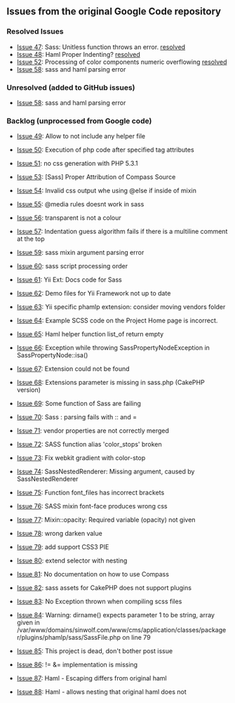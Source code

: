 ## Issues from the original Google Code repository

### Resolved Issues
* [Issue 47](http://code.google.com/p/phamlp/issues/detail?id=47):  Sass: Unitless function throws an error. [resolved](https://github.com/MarcWeber/phamlp/commit/aaeed17368f2fbc5b40716415e0a38f88c6b661a)
* [Issue 48](http://code.google.com/p/phamlp/issues/detail?id=48): Haml Proper Indenting? [resolved](https://github.com/MarcWeber/phamlp/commit/237b87f2b6f64bd5d6703790f9befa55a7226e6c)
* [Issue 52](http://code.google.com/p/phamlp/issues/detail?id=52): Processing of color components numeric overflowing [resolved](https://github.com/MarcWeber/phamlp/commit/79cc6a37f615a9cbe1dfe330bad11d5c94a4a081)
* [Issue 58](http://code.google.com/p/phamlp/issues/detail?id=58): sass and haml parsing error

### Unresolved (added to GitHub issues)
* [Issue 58](http://code.google.com/p/phamlp/issues/detail?id=58): sass and haml parsing error

### Backlog (unprocessed from Google code)
* [Issue 49](http://code.google.com/p/phamlp/issues/detail?id=49): Allow to not include any helper file
* [Issue 50](http://code.google.com/p/phamlp/issues/detail?id=50): Execution of php code after specified tag attributes
* [Issue 51](http://code.google.com/p/phamlp/issues/detail?id=51): no css generation with PHP 5.3.1
* [Issue 53](http://code.google.com/p/phamlp/issues/detail?id=53): [Sass] Proper Attribution of Compass Source
* [Issue 54](http://code.google.com/p/phamlp/issues/detail?id=54): Invalid css output whe using @else if inside of mixin
* [Issue 55](http://code.google.com/p/phamlp/issues/detail?id=55): @media rules doesnt work in sass
* [Issue 56](http://code.google.com/p/phamlp/issues/detail?id=56): transparent is not a colour
* [Issue 57](http://code.google.com/p/phamlp/issues/detail?id=57): Indentation guess algorithm fails if there is a multiline comment at the top

* [Issue 59](http://code.google.com/p/phamlp/issues/detail?id=59): sass mixin argument parsing error
* [Issue 60](http://code.google.com/p/phamlp/issues/detail?id=60): sass script processing order
* [Issue 61](http://code.google.com/p/phamlp/issues/detail?id=61): Yii Ext: Docs code for Sass
* [Issue 62](http://code.google.com/p/phamlp/issues/detail?id=62): Demo files for Yii Framework not up to date
* [Issue 63](http://code.google.com/p/phamlp/issues/detail?id=63): Yii specific phamlp extension: consider moving vendors folder
* [Issue 64](http://code.google.com/p/phamlp/issues/detail?id=64): Example SCSS code on the Project Home page is incorrect.
* [Issue 65](http://code.google.com/p/phamlp/issues/detail?id=65): Haml helper function list_of return empty
* [Issue 66](http://code.google.com/p/phamlp/issues/detail?id=66): Exception while throwing SassPropertyNodeException in SassPropertyNode::isa()
* [Issue 67](http://code.google.com/p/phamlp/issues/detail?id=67): Extension could not be found
* [Issue 68](http://code.google.com/p/phamlp/issues/detail?id=68): Extensions parameter is missing in sass.php (CakePHP version)
* [Issue 69](http://code.google.com/p/phamlp/issues/detail?id=69): Some function of Sass are failing
* [Issue 70](http://code.google.com/p/phamlp/issues/detail?id=70): Sass : parsing fails with :: and =
* [Issue 71](http://code.google.com/p/phamlp/issues/detail?id=71): vendor properties are not correctly merged
* [Issue 72](http://code.google.com/p/phamlp/issues/detail?id=72): SASS function alias 'color_stops' broken
* [Issue 73](http://code.google.com/p/phamlp/issues/detail?id=73): Fix webkit gradient with color-stop
* [Issue 74](http://code.google.com/p/phamlp/issues/detail?id=74): SassNestedRenderer: Missing argument, caused by SassNestedRenderer
* [Issue 75](http://code.google.com/p/phamlp/issues/detail?id=75): Function font_files has incorrect brackets
* [Issue 76](http://code.google.com/p/phamlp/issues/detail?id=76): SASS mixin font-face produces wrong css
* [Issue 77](http://code.google.com/p/phamlp/issues/detail?id=77): Mixin::opacity: Required variable (opacity) not given
* [Issue 78](http://code.google.com/p/phamlp/issues/detail?id=78): wrong darken value
* [Issue 79](http://code.google.com/p/phamlp/issues/detail?id=79): add support CSS3 PIE
* [Issue 80](http://code.google.com/p/phamlp/issues/detail?id=80): extend selector with nesting
* [Issue 81](http://code.google.com/p/phamlp/issues/detail?id=81): No documentation on how to use Compass
* [Issue 82](http://code.google.com/p/phamlp/issues/detail?id=82): sass assets for CakePHP does not support plugins
* [Issue 83](http://code.google.com/p/phamlp/issues/detail?id=83): No Exception thrown when compiling scss files
* [Issue 84](http://code.google.com/p/phamlp/issues/detail?id=84): Warning: dirname() expects parameter 1 to be string, array given in /var/www/domains/sinwolf.com/www/cms/application/classes/packager/plugins/phamlp/sass/SassFile.php on line 79
* [Issue 85](http://code.google.com/p/phamlp/issues/detail?id=85): This project is dead, don't bother post issue
* [Issue 86](http://code.google.com/p/phamlp/issues/detail?id=86): != &= implementation is missing
* [Issue 87](http://code.google.com/p/phamlp/issues/detail?id=87): Haml - Escaping differs from original haml
* [Issue 88](http://code.google.com/p/phamlp/issues/detail?id=88): Haml - allows nesting that original haml does not
